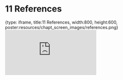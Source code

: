 # 11 References
 
{type: iframe, title:11 References, width:800, height:600, poster:resources/chapt_screen_images/references.png}
![](https://datatrail-jhu.github.io/08_data/no_toc/references.html)
 

 
